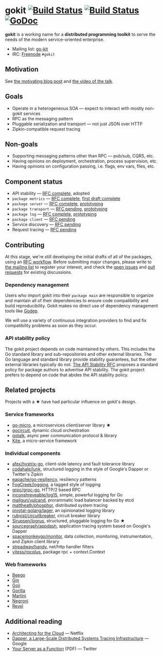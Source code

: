 # gokit [![Build Status](https://drone.io/github.com/peterbourgon/gokit/status.png)](https://drone.io/github.com/peterbourgon/gokit/latest) [![Build Status](https://travis-ci.org/peterbourgon/gokit.svg?branch=master)](https://travis-ci.org/peterbourgon/gokit) [![GoDoc](https://godoc.org/github.com/peterbourgon/gokit?status.svg)](https://godoc.org/github.com/peterbourgon/gokit)

**gokit** is a working name for a **distributed programming toolkit** to serve the needs of the modern service-oriented enterprise.

- Mailing list: [go-kit](https://groups.google.com/forum/#!forum/go-kit)
- IRC: [Freenode](https://freenode.net) `#gokit`

## Motivation

See [the motivating blog post](http://peter.bourgon.org/go-kit) and [the video of the talk](https://www.youtube.com/watch?v=iFR_7AKkJFU).

## Goals

- Operate in a heterogeneous SOA — expect to interact with mostly non-gokit services
- RPC as the messaging pattern
- Pluggable serialization and transport — not just JSON over HTTP
- Zipkin-compatible request tracing

## Non-goals

- Supporting messaging patterns other than RPC — pub/sub, CQRS, etc.
- Having opinions on deployment, orchestration, process supervision, etc.
- Having opinions on configuration passing, i.e. flags, env vars, files, etc.

## Component status

- API stability — [RFC complete](https://github.com/peterbourgon/gokit/blob/master/rfc/rfc007-api-stability.md), adopted
- `package metrics` — [RFC complete](https://github.com/peterbourgon/gokit/blob/master/rfc/rfc003-package-metrics.md), [first draft complete](https://github.com/peterbourgon/gokit/tree/master/metrics)
- `package server` — [RFC complete](https://github.com/peterbourgon/gokit/blob/master/rfc/rfc000-package-server.md), [prototyping](https://github.com/peterbourgon/gokit/pull/14)
- `package transport` — [RFC pending](https://github.com/peterbourgon/gokit/blob/master/rfc/rfc002-package-transport.md), [prototyping](https://github.com/peterbourgon/gokit/pull/14)
- `package log` — [RFC complete](https://github.com/peterbourgon/gokit/blob/master/rfc/rfc004-package-log.md), [prototyping](https://github.com/peterbourgon/gokit/pull/16)
- `package client` — [RFC pending](https://github.com/peterbourgon/gokit/blob/master/rfc/rfc001-package-client.md)
- Service discovery — [RFC pending](https://github.com/peterbourgon/gokit/blob/master/rfc/rfc005-service-discovery.md)
- Request tracing — [RFC pending](https://github.com/peterbourgon/gokit/blob/master/rfc/rfc006-request-tracing.md)

## Contributing

At this stage, we're still developing the initial drafts of all of the packages, using an
[RFC workflow](https://github.com/peterbourgon/gokit/tree/master/rfc).
Before submitting major changes, please write to
 [the mailing list](https://groups.google.com/forum/#!forum/go-kit)
to register your interest, and check the
 [open issues](https://github.com/peterbourgon/gokit/issues) and
 [pull requests](https://github.com/peterbourgon/gokit/pulls)
for existing discussions.

### Dependency management

Users who import gokit into their `package main` are responsible to organize
and maintain all of their dependencies to ensure code compatibility and build
reproducibility. Gokit makes no direct use of dependency management tools like
[Godep](https://github.com/tools/godep).

We will use a variety of continuous integration providers to find and fix
compatibility problems as soon as they occur.

### API stability policy

The gokit project depends on code maintained by others. This includes the Go
standard library and sub-repositories and other external libraries.
The Go language and standard library provide stability guarantees, but the other external libraries typically do not.
[The API Stability RFC](https://github.com/peterbourgon/gokit/tree/master/rfc/rfc007-api-stability.md)
proposes a standard policy for package authors to advertise API stability.
The gokit project prefers to depend on code that abides the API stability policy.

## Related projects

Projects with a ★ have had particular influence on gokit's design.

### Service frameworks

- [go-micro](https://github.com/asim/go-micro), a microservices client/server library ★
- [gocircuit](https://github.com/gocircuit/circuit), dynamic cloud orchestration
- [gotalk](https://github.com/rsms/gotalk), async peer communication protocol &amp; library
- [Kite](https://github.com/koding/kite), a micro-service framework

### Individual components

- [afex/hystrix-go](https://github.com/afex/hystrix-go), client-side latency and fault tolerance library
- [codahale/lunk](https://github.com/codahale/lunk), structured logging in the style of Google's Dapper or Twitter's Zipkin
- [eapache/go-resiliency](https://github.com/eapache/go-resiliency), resiliency patterns
- [FogCreek/logging](https://github.com/FogCreek/logging), a tagged style of logging
- [grpc/grpc-go](https://github.com/grpc/grpc-go), HTTP/2 based RPC
- [inconshreveable/log15](https://github.com/inconshreveable/log15), simple, powerful logging for Go
- [mailgun/vulcand](https://github.com/mailgun/vulcand), prorammatic load balancer backed by etcd
- [mattheath/phosphor](https://github.com/mattheath/phosphor), distributed system tracing
- [pivotal-golang/lager](https://github.com/pivotal-golang/lager), an opinionated logging library
- [rubyist/circuitbreaker](https://github.com/rubyist/circuitbreaker), circuit breaker library
- [Sirupsen/logrus](https://github.com/Sirupsen/logrus), structured, pluggable logging for Go ★
- [sourcegraph/appdash](https://github.com/sourcegraph/appdash), application tracing system based on Google's Dapper
- [spacemonkeygo/monitor](https://github.com/spacemonkeygo/monitor), data collection, monitoring, instrumentation, and Zipkin client library
- [streadway/handy](https://github.com/streadway/handy), net/http handler filters
- [vitess/rpcplus](https://godoc.org/code.google.com/p/vitess/go/rpcplus), package rpc + context.Context

### Web frameworks

- [Beego](http://beego.me/)
- [Gin](https://gin-gonic.github.io/gin/)
- [Goji](https://github.com/zenazn/goji)
- [Gorilla](http://www.gorillatoolkit.org)
- [Martini](https://github.com/go-martini/martini)
- [Negroni](https://github.com/codegangsta/negroni)
- [Revel](https://revel.github.io/)

## Additional reading

- [Architecting for the Cloud](http://fr.slideshare.net/stonse/architecting-for-the-cloud-using-netflixoss-codemash-workshop-29852233) — Netflix
- [Dapper, a Large-Scale Distributed Systems Tracing Infrastructure](http://research.google.com/pubs/pub36356.html) — Google
- [Your Server as a Function](http://monkey.org/~marius/funsrv.pdf) (PDF) — Twitter
